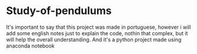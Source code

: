 # Study-of-pendulums
It's important to say that this project was made in portuguese, however i will add some english notes just to explain the code, nothin that complex, but it will help the overall understanding. And it's a python project made using anaconda notebook
